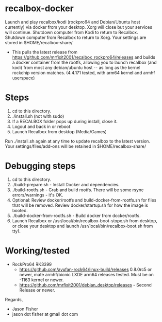 # recalbox-docker

Launch and play recalbox/kodi (rockpro64 and Debian/Ubuntu host currently) via docker from your desktop.  Xorg will close but your services will continue.  Shutdown computer from Kodi to return to Recalbox.  Shutdown computer from Recalbox to return to Xorg.  Your settings are stored in $HOME/recalbox-share/

- This pulls the latest release from https://github.com/mrfixit2001/recalbox_rockpro64/releases and builds a docker container from the rootfs, allowing you to launch recalbox (and kodi) from most any debian/ubuntu host -- as long as the kernel rockchip version matches.  (4.4.171 tested, with arm64 kernel and armhf userspace)

# Steps

1. cd to this directory.
2. ./install.sh (not with sudo)
3. If a RECALBOX folder pops up during install, close it.
4. Logout and back in or reboot
5. Launch Recalbox from desktop (Media/Games)

Run ./install.sh again at any time to update recalbox to the latest version.  Your settings/files/add-ons will be retained in $HOME/recalbox-share/

# Debugging steps

1. cd to this directory.
2. ./build-prepare.sh - Install Docker and dependencies.
3. ./build-rootfs.sh - Grab and build rootfs.  There will be some rsync errors/warnings - it's OK.
4. Optional: Review docker/rootfs and build-docker-from-rootfs.sh for files that will be removed.  Review docker/startup.sh for how the image is booted.
5. ./build-docker-from-rootfs.sh - Build docker from docker/rootfs.
6. Launch Recalbox or /usr/local/bin/recalbox-boot-stopx.sh from desktop, or close your desktop and launch /usr/local/bin/recalbox-boot.sh from tty1.

# Working/tested

- RockPro64 RK3399
  - https://github.com/ayufan-rock64/linux-build/releases 0.8.0rc5 or newer, mate armhf/bionic LXDE arm64 releases tested.  Must be on -1163 kernel or newer.
  - https://github.com/mrfixit2001/debian_desktop/releases - Second Release or newer.

Regards,
- Jason Fisher
- jason dot fisher at gmail dot com
